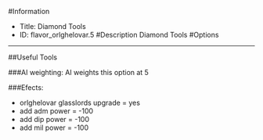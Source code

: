 #Information
 - Title: Diamond Tools
 - ID: flavor_orlghelovar.5
#Description
Diamond Tools
#Options

___
##Useful Tools

###AI weighting:
AI weights this option at 5


###Efects:<ul><li>orlghelovar glasslords upgrade = yes</li><li>add adm power = -100</li><li>add dip power = -100</li><li>add mil power = -100</li></ul>
